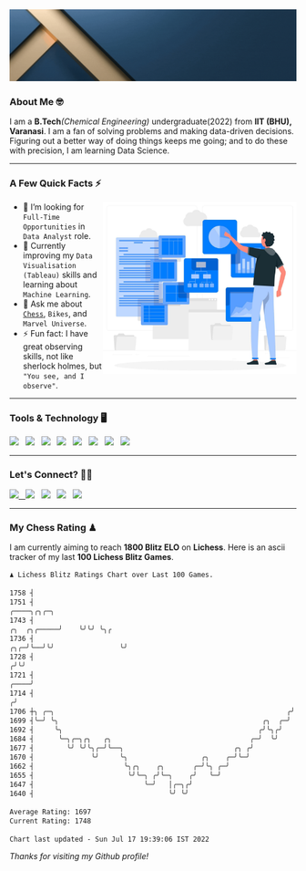   <img src= "https://github.com/Laxman-Lakhan/Laxman-Lakhan/blob/master/Assets/Header.gif">

### About Me 🤓

I am a **B.Tech**_(Chemical Engineering)_ undergraduate(2022) from **IIT (BHU), Varanasi**. I am a fan of solving problems and making data-driven decisions. Figuring out a better way of doing things keeps me going; and to do these with precision, I am learning Data Science.

---

### A Few Quick Facts ⚡️
<img align="right" alt="Coding" width="340" src="https://github.com/Laxman-Lakhan/Laxman-Lakhan/blob/master/Assets/Data_Vector.jpg">   

- 🤝 I’m looking for `Full-Time Opportunities` in `Data Analyst` role.
- 📖 Currently improving my `Data Visualisation (Tableau)` skills and learning about `Machine Learning`.
- 💬 Ask me about [`Chess`](https://lichess.org/@/YourKingIsInDanger), `Bikes`, and `Marvel Universe`.
- ⚡️ Fun fact: I have great observing skills, not like sherlock holmes, but `"You see, and I observe"`.

---
### Tools & Technology 🖥

<img src="https://img.shields.io/badge/Python-white?logo=Python&logoColor=ColorName&style=ShieldStyle" /> &nbsp;
<img src="https://img.shields.io/badge/MySQL-white?logo=MySQL&logoColor=ColorName&style=ShieldStyle" /> &nbsp;
<img src="https://img.shields.io/badge/Tableau-white?logo=Tableau&logoColor=ColorName&style=ShieldStyle" /> &nbsp;
<img src="https://img.shields.io/badge/Excel-white?logo=Microsoft+Excel&logoColor=196F3D&style=ShieldStyle" /> &nbsp;
<img src="https://img.shields.io/badge/Jupyter-white?logo=Jupyter&logoColor=ColorName&style=ShieldStyle" /> &nbsp;
<img src="https://img.shields.io/badge/pandas-white?logo=Pandas&logoColor=000080&style=ShieldStyle" /> &nbsp;
<img src="https://img.shields.io/badge/numpy-white?logo=Numpy&logoColor=85C1E9&style=ShieldStyle" /> &nbsp;
<img src="https://img.shields.io/badge/scikit learn-white?logo=Scikit+Learn&logoColor=ColorName&style=ShieldStyle" /> &nbsp;



---

### Let's Connect? 🫳🏻

<a href="mailto:laxmansingh.lakhan@gmail.com"> <img src="https://img.icons8.com/fluent/48/000000/gmail.png" width="3.5%"/> &nbsp;
[<img src="https://img.icons8.com/color/48/000000/linkedin.png" width="3.5%"/>](https://www.linkedin.com/in/laxman-lakhan/)  &nbsp;
[<img src="https://img.icons8.com/fluent/48/000000/facebook-new.png" width="3.5%"/>](https://www.facebook.com/s.laxmanlakhan/)  &nbsp;
[<img src="https://img.icons8.com/fluent/48/000000/instagram-new.png" width="3.5%"/>](https://www.instagram.com/laxman.lakhan/)  &nbsp;
[<img src="https://img.icons8.com/color/48/000000/twitter.png" width="3.5%"/>](https://twitter.com/laxman__lakhan)  &nbsp;

 ---
  
### My Chess Rating ♟
  
I am currently aiming to reach **1800 Blitz ELO** on **Lichess**. Here is an ascii tracker of my last **100 Lichess Blitz Games**.

  ```
  ♟︎ 𝙻𝚒𝚌𝚑𝚎𝚜𝚜 𝙱𝚕𝚒𝚝𝚣 𝚁𝚊𝚝𝚒𝚗𝚐𝚜 𝙲𝚑𝚊𝚛𝚝 𝚘𝚟𝚎𝚛 𝙻𝚊𝚜𝚝 𝟷00 𝙶𝚊𝚖𝚎𝚜.
  
1758 ┤
1751 ┤                                                                                      ╭────╮╭╮╭─╮
1743 ┤                                                                          ╭╮  ╭╮╭─────╯    ╰╯╰╯ ╰╮╭
1736 ┤                                                                      ╭╮╭─╯╰──╯╰╯                ╰╯
1728 ┤                                                                     ╭╯╰╯
1721 ┤                                                                ╭────╯
1714 ┤                                                               ╭╯
1706 ┼╮ ╭─╮                                                         ╭╯
1699 ┤╰─╯ ╰╮                                                  ╭╮  ╭─╯
1692 ┤     ╰╮                                                ╭╯╰╮╭╯
1684 ┤      ╰─╮╭─╮╭╮   ╭╮                                  ╭─╯  ╰╯
1677 ┤        ╰╯ ╰╯╰╮╭─╯╰──╮                           ╭╮ ╭╯
1670 ┤              ╰╯     ╰╮                  ╭╮    ╭─╯╰─╯
1662 ┤                      ╰╮╭╮    ╭╮       ╭─╯╰╮ ╭─╯
1655 ┤                       ╰╯╰─╮ ╭╯╰─╮    ╭╯   ╰─╯
1647 ┤                           ╰─╯   │╭─╮╭╯
1640 ┤                                 ╰╯ ╰╯ 

Average Rating: 1697
Current Rating: 1748

Chart last updated - Sun Jul 17 19:39:06 IST 2022  
  ```
  
  
*Thanks for visiting my Github profile!*
